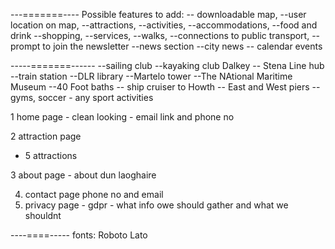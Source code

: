 ---=======----
 Possible features to add:
  -- downloadable map,
  --user location on map,
  --attractions,
  --activities,
  --accommodations,
  --food and drink
  --shopping,
  --services,
  --walks,
  --connections to public transport,
  --prompt to join the newsletter
  --news section  --city news
                  -- calendar events

-----=======------
  --sailing club
  --kayaking club Dalkey
  -- Stena Line hub
  --train station
  --DLR library
  --Martelo tower
  --The NAtional Maritime Museum
  --40 Foot baths
  -- ship cruiser to Howth
  -- East and West piers
  -- gyms, soccer - any sport activities

  1 home page
    - clean looking
    - email link and phone no

  2 attraction page 
  - 5 attractions

  3 about page
    - about dun laoghaire

  4. contact page
    phone no and email
  5. privacy page
    - gdpr - what info owe should gather and what we shouldnt

----====-----
fonts: Roboto
      Lato    